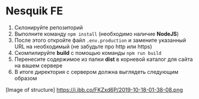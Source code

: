 # Nesquik FE

1. Склонируйте репозиторий
2. Выполните команду ```npm install``` (необходимо наличие **NodeJS**)
3. После этого откройте файл ```.env.production``` и замените указанный URL на необходимый (не забудьте про http или https)
4. Скомпилируйте **build** с помощью команды ```npm run build```
5. Перенесите содержимое из папки **dist** в корневой каталог для сайта на вашем сервере
6. В итоге директория с сервером должна выглядеть следующим образом

[Image of structure] https://i.ibb.co/FKZxd6P/2019-10-18-01-38-08.png 
